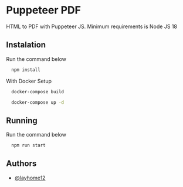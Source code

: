 # Puppeteer PDF
HTML to PDF with Puppeteer JS. Minimum requirements is Node JS 18

## Instalation

Run the command below
```bash
  npm install
```

With Docker Setup
```bash
  docker-compose build
```
```bash
  docker-compose up -d
```

## Running

Run the command below
```bash
  npm run start
```

## Authors

- [@layhome12](https://www.github.com/layhome12)
